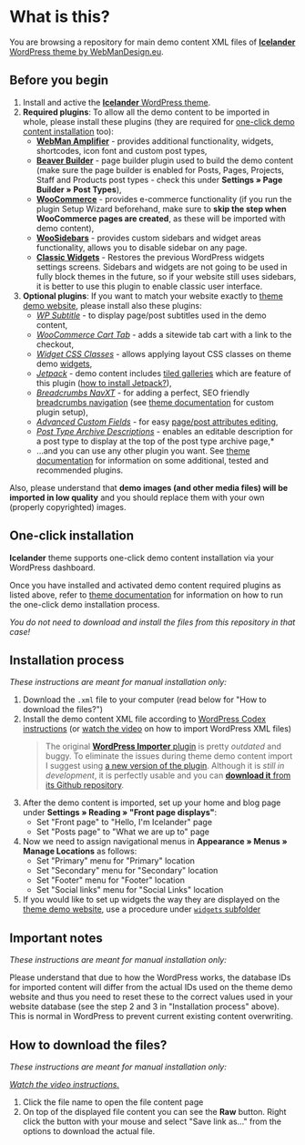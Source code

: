 # What is this?

You are browsing a repository for main demo content XML files of [**Icelander** WordPress theme by WebManDesign.eu](https://www.webmandesign.eu/portfolio/icelander-wordpress-theme/).


## Before you begin

1. Install and active the [**Icelander** WordPress theme](https://www.webmandesign.eu/portfolio/icelander-wordpress-theme/).
2. **Required plugins**: To allow all the demo content to be imported in whole, please install these plugins (they are required for [one-click demo content installation](#one-click-installation) too):
    * [**WebMan Amplifier**](https://wordpress.org/plugins/webman-amplifier/) - provides additional functionality, widgets, shortcodes, icon font and custom post types,
    * [**Beaver Builder**](https://wordpress.org/plugins/beaver-builder-lite-version/) - page builder plugin used to build the demo content (make sure the page builder is enabled for Posts, Pages, Projects, Staff and Products post types - check this under **Settings &raquo; Page Builder &raquo; Post Types**),
    * [**WooCommerce**](https://wordpress.org/plugins/woocommerce/) - provides e-commerce functionality (if you run the plugin Setup Wizard beforehand, make sure to **skip the step when WooCommerce pages are created**, as these will be imported with demo content),
    * [**WooSidebars**](https://wordpress.org/plugins/woosidebars/) - provides custom sidebars and widget areas functionality, allows you to disable sidebar on any page.
    * [**Classic Widgets**](https://wordpress.org/plugins/classic-widgets/) - Restores the previous WordPress widgets settings screens. Sidebars and widgets are not going to be used in fully block themes in the future, so if your website still uses sidebars, it is better to use this plugin to enable classic user interface.
3. **Optional plugins**: If you want to match your website exactly to [theme demo website](http://themedemos.webmandesign.eu/icelander/), please install also these plugins: 
    * [*WP Subtitle*](https://wordpress.org/plugins/wp-subtitle/) - to display page/post subtitles used in the demo content,
    * [*WooCommerce Cart Tab*](https://wordpress.org/plugins/woocommerce-cart-tab/) - adds a sitewide tab cart with a link to the checkout,
    * [*Widget CSS Classes*](https://wordpress.org/plugins/widget-css-classes/) - allows applying layout CSS classes on theme demo [widgets](https://github.com/webmandesign/demo-content/tree/master/icelander/widgets),
    * [*Jetpack*](https://wordpress.org/plugins/jetpack/) - demo content includes [tiled galleries](https://jetpack.me/support/tiled-galleries/) which are feature of this plugin ([how to install Jetpack?](https://jetpack.com/support/installing-jetpack/)),
    * [*Breadcrumbs NavXT*](https://wordpress.org/plugins/breadcrumb-navxt/) - for adding a perfect, SEO friendly [breadcrumbs navigation](http://en.wikipedia.org/wiki/Breadcrumb_%28navigation%29) (see [theme documentation](https://www.webmandesign.eu/manual/icelander/#breadcrumbs) for custom plugin setup),
    * [*Advanced Custom Fields*](https://wordpress.org/plugins/advanced-custom-fields/) - for easy [page/post attributes editing](https://www.webmandesign.eu/manual/icelander/#custom-fields),
    * [*Post Type Archive Descriptions*](https://wordpress.org/plugins/post-type-archive-descriptions/) - enables an editable description for a post type to display at the top of the post type archive page,* 
    * ...and you can use any other plugin you want. See [theme documentation](https://www.webmandesign.eu/manual/icelander/#plugins-others) for information on some additional, tested and recommended plugins.

Also, please understand that **demo images (and other media files) will be imported in low quality** and you should replace them with your own (properly copyrighted) images.


## One-click installation

**Icelander** theme supports one-click demo content installation via your WordPress dashboard.

Once you have installed and activated demo content required plugins as listed above, refer to [theme documentation](https://www.webmandesign.eu/manual/icelander/#demo-content) for information on how to run the one-click demo installation process.

*You do not need to download and install the files from this repository in that case!*


## Installation process

*These instructions are meant for manual installation only:*

1. Download the `.xml` file to your computer (read below for "How to download the files?")
2. Install the demo content XML file according to [WordPress Codex instructions](http://codex.wordpress.org/Importing_Content#WordPress) (or [watch the video](https://webdesign.tutsplus.com/courses/a-beginners-guide-to-using-wordpress/lessons/wordpress-tools) on how to import WordPress XML files)
    > The original [**WordPress Importer** plugin](https://wordpress.org/plugins/wordpress-importer/) is pretty *outdated* and buggy. To eliminate the issues during theme demo content import I suggest using [a new version of the plugin](https://github.com/humanmade/WordPress-Importer). Although it is *still in development*, it is perfectly usable and you can [**download it** from its Github repository](https://github.com/humanmade/WordPress-Importer#how-do-i-use-it).
3. After the demo content is imported, set up your home and blog page under **Settings &raquo; Reading &raquo; "Front page displays"**:
    * Set "Front page" to "Hello, I'm Icelander" page
    * Set "Posts page" to "What we are up to" page
4. Now we need to assign navigational menus in **Appearance &raquo; Menus &raquo; Manage Locations** as follows:
    * Set "Primary" menu for "Primary" location
    * Set "Secondary" menu for "Secondary" location
    * Set "Footer" menu for "Footer" location
    * Set "Social links" menu for "Social Links" location
5. If you would like to set up widgets the way they are displayed on the [theme demo website](http://themedemos.webmandesign.eu/icelander/), use a procedure under [`widgets` subfolder](https://github.com/webmandesign/demo-content/tree/master/icelander/widgets)


## Important notes

*These instructions are meant for manual installation only:*

Please understand that due to how the WordPress works, the database IDs for imported content will differ from the actual IDs used on the theme demo website and thus you need to reset these to the correct values used in your website database (see the step 2 and 3 in "Installation process" above). This is normal in WordPress to prevent current existing content overwriting.


## How to download the files?

*These instructions are meant for manual installation only:*

*[Watch the video instructions.](https://vimeo.com/170576209)*

1. Click the file name to open the file content page
2. On top of the displayed file content you can see the **Raw** button. Right click the button with your mouse and select "Save link as..." from the options to download the actual file.
